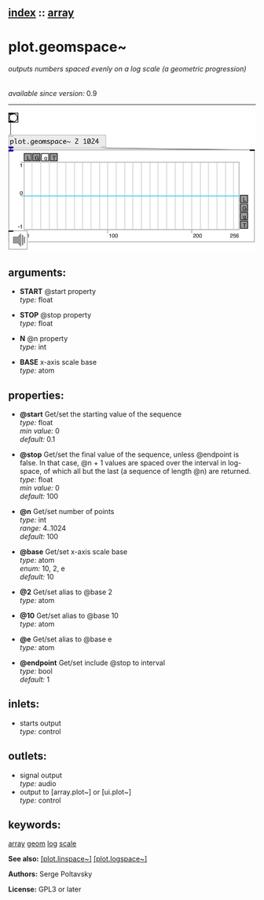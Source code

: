 [index](index.html) :: [array](category_array.html)
---

# plot.geomspace~

###### outputs numbers spaced evenly on a log scale (a geometric progression)

*available since version:* 0.9

---




[![example](../examples/img/plot.geomspace~.jpg)](../examples/pd/plot.geomspace~.pd)



## arguments:

* **START**
@start property<br>
_type:_ float<br>

* **STOP**
@stop property<br>
_type:_ float<br>

* **N**
@n property<br>
_type:_ int<br>

* **BASE**
x-axis scale base<br>
_type:_ atom<br>





## properties:

* **@start** 
Get/set the starting value of the sequence<br>
_type:_ float<br>
_min value:_ 0<br>
_default:_ 0.1<br>

* **@stop** 
Get/set the final value of the sequence, unless @endpoint is false. In that case, @n +
1 values are spaced over the interval in log-space, of which all but the last
(a sequence of length @n) are returned.<br>
_type:_ float<br>
_min value:_ 0<br>
_default:_ 100<br>

* **@n** 
Get/set number of points<br>
_type:_ int<br>
_range:_ 4..1024<br>
_default:_ 100<br>

* **@base** 
Get/set x-axis scale base<br>
_type:_ atom<br>
_enum:_ 10, 2, e<br>
_default:_ 10<br>

* **@2** 
Get/set alias to @base 2<br>
_type:_ atom<br>

* **@10** 
Get/set alias to @base 10<br>
_type:_ atom<br>

* **@e** 
Get/set alias to @base e<br>
_type:_ atom<br>

* **@endpoint** 
Get/set include @stop to interval<br>
_type:_ bool<br>
_default:_ 1<br>



## inlets:

* starts output<br>
_type:_ control



## outlets:

* signal output<br>
_type:_ audio
* output to [array.plot~] or [ui.plot~]<br>
_type:_ control



## keywords:

[array](keywords/array.html)
[geom](keywords/geom.html)
[log](keywords/log.html)
[scale](keywords/scale.html)



**See also:**
[\[plot.linspace~\]](plot.linspace~.html)
[\[plot.logspace~\]](plot.logspace~.html)




**Authors:** Serge Poltavsky




**License:** GPL3 or later






